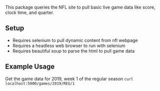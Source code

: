 This package queries the NFL site to pull basic live game data like score, clock time, and quarter. 


## Setup
- Requires selenium to pull dynamic content from nfl webpage
- Requires a headless web browser to run with selenium
- Requires beautiful soup to parse the html to pull game data


## Example Usage

Get the game data for 2019, week 1 of the regular season
`curl localhost:5000/games/2019/REG/1`